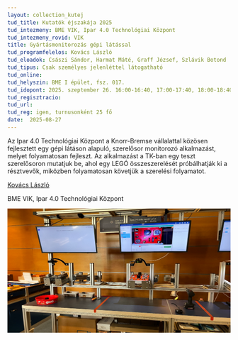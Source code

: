 ```yaml
---
layout: collection_kutej
tud_title: Kutatók éjszakája 2025
tud_intezmeny: BME VIK, Ipar 4.0 Technológiai Központ
tud_intezmeny_rovid: VIK
title: Gyártásmonitorozás gépi látással
tud_programfelelos: Kovács László
tud_eloadok: Császi Sándor, Harmat Máté, Graff József, Szlávik Botond
tud_tipus: Csak személyes jelenléttel látogatható
tud_online: 
tud_helyszin: BME I épület, fsz. 017.
tud_idopont: 2025. szeptember 26. 16:00-16:40, 17:00-17:40, 18:00-18:40
tud_regisztracio: 
tud_url: 
tud_reg: igen, turnusonként 25 fő
date:  2025-08-27
---
```


Az Ipar 4.0 Technológiai Központ a Knorr-Bremse vállalattal közösen fejlesztett egy gépi látáson alapuló, szerelősor monitorozó alkalmazást, melyet folyamatosan fejleszt. 
Az alkalmazást a TK-ban egy teszt szerelősoron mutatjuk be, ahol egy LEGÓ összeszerelését próbálhatják ki a résztvevők, miközben folyamatosan követjük a szerelési folyamatot.

[Kovács László](https://tudprog.bme.hu/kutatok_ejszakaja/profilok/kovacs_laszlo)

BME VIK, Ipar 4.0 Technológiai Központ

![Gyártásmonitorozás gépi látással](../2025/images/gyartasmonitorozas-gepi-latassal.png)

